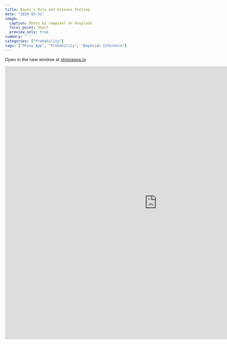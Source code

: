 ```yaml
---
title: Bayes's Rule and Disease Testing
date: "2020-03-31"
image:
  caption: Photo by rawpixel on Unsplash
  focal_point: Smart
  preview_only: true
summary: " "
categories: ["Probability"]
tags: ["Shiny App", "Probability", "Bayesian Inference"]
---
```


Open in the new window at [shinyapps.io](https://ruslankl.shinyapps.io/bayes_rule/)


<iframe src="https://ruslankl.shinyapps.io/bayes_rule/" width=1000 height=900" frameborder="0"></iframe>